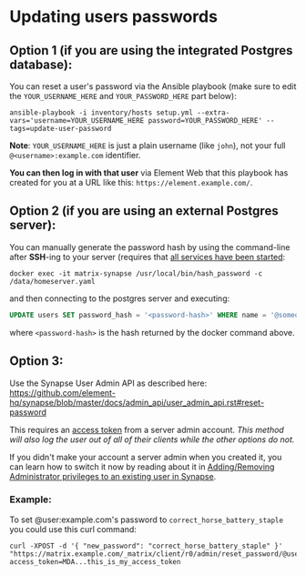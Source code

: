 # Updating users passwords

## Option 1 (if you are using the integrated Postgres database):

You can reset a user's password via the Ansible playbook (make sure to edit the `YOUR_USERNAME_HERE` and `YOUR_PASSWORD_HERE` part below):

```
ansible-playbook -i inventory/hosts setup.yml --extra-vars='username=YOUR_USERNAME_HERE password=YOUR_PASSWORD_HERE' --tags=update-user-password
```

**Note**: `YOUR_USERNAME_HERE` is just a plain username (like `john`), not your full `@<username>:example.com` identifier.

**You can then log in with that user** via Element Web that this playbook has created for you at a URL like this: `https://element.example.com/`.


## Option 2 (if you are using an external Postgres server):

You can manually generate the password hash by using the command-line after **SSH**-ing to your server (requires that [all services have been started](installing.md#finalize-the-installation):

```
docker exec -it matrix-synapse /usr/local/bin/hash_password -c /data/homeserver.yaml
```

and then connecting to the postgres server and executing:

```sql
UPDATE users SET password_hash = '<password-hash>' WHERE name = '@someone:example.com';
```

where `<password-hash>` is the hash returned by the docker command above.


## Option 3:

Use the Synapse User Admin API as described here: https://github.com/element-hq/synapse/blob/master/docs/admin_api/user_admin_api.rst#reset-password

This requires an [access token](obtaining-access-tokens.md) from a server admin account. *This method will also log the user out of all of their clients while the other options do not.*

If you didn't make your account a server admin when you created it, you can learn how to switch it now by reading about it in [Adding/Removing Administrator privileges to an existing user in Synapse](registering-users.md#addingremoving-administrator-privileges-to-an-existing-user-in-synapse).

### Example:
To set @user:example.com's password to `correct_horse_battery_staple` you could use this curl command:
```
curl -XPOST -d '{ "new_password": "correct_horse_battery_staple" }' "https://matrix.example.com/_matrix/client/r0/admin/reset_password/@user:example.com?access_token=MDA...this_is_my_access_token
```
